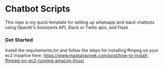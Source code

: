 # Chatbot Scripts

This repo is my quick template for setting up whatsapp and slack chatbots using OpenAI's Assistants API, Slack or Twilio apis, and Flask

### Get Started
Install the requirements.txt and follow the steps for installing ffmpeg on your ec2 instance here: https://www.maskaravivek.com/post/how-to-install-ffmpeg-on-ec2-running-amazon-linux/
